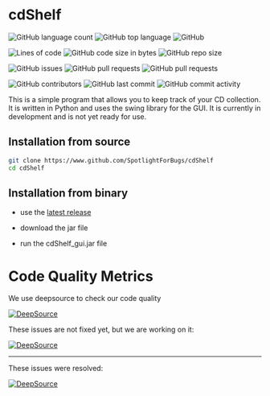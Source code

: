 # cdShelf

![GitHub language count](https://img.shields.io/github/languages/count/SpotlightForBugs/cdshelf?)
![GitHub top language](https://img.shields.io/github/languages/top/SpotlightForBugs/cdshelf?)
![GitHub](https://img.shields.io/github/license/SpotlightForBugs/cdshelf?)

![Lines of code](https://tokei.rs/b1/github/SpotlightForBugs/cdshelf?)
![GitHub code size in bytes](https://img.shields.io/github/languages/code-size/SpotlightForBugs/cdshelf?)
![GitHub repo size](https://img.shields.io/github/repo-size/SpotlightForBugs/cdshelf?)

![GitHub issues](https://img.shields.io/github/issues/SpotlightForBugs/cdshelf?)
![GitHub pull requests](https://img.shields.io/github/issues-pr/SpotlightForBugs/cdshelf?)
![GitHub pull requests](https://img.shields.io/github/issues-pr-closed/SpotlightForBugs/cdshelf?)

![GitHub contributors](https://img.shields.io/github/contributors/SpotlightForBugs/cdshelf?)
![GitHub last commit](https://img.shields.io/github/last-commit/SpotlightForBugs/cdshelf?)
![GitHub commit activity](https://img.shields.io/github/commit-activity/m/SpotlightForBugs/cdshelf?)

This is a simple program that allows you to keep track of your CD collection.
It is written in Python and uses the swing library for the GUI.
It is currently in development and is not yet ready for use.

## Installation from source

```bash
git clone https://www.github.com/SpotlightForBugs/cdShelf
cd cdShelf


```

## Installation from binary

- use the [latest release](https://github.com/SpotlightForBugs/cdShelf/releases/latest)

- download the jar file
- run the cdShelf_gui.jar file

# Code Quality Metrics

We use deepsource to check our code quality

[![DeepSource](https://static.deepsource.io/deepsource-badge-dark.svg)](https://deepsource.io/gh/SpotlightForBugs/cdshelf/?ref=repository-badge)

These issues are not fixed yet, but we are working on it:

[![DeepSource](https://deepsource.io/gh/SpotlightForBugs/cdShelf.svg/?label=active+issues&show_trend=true&token=TmjgsVPYZ8WVKONETE23T6t-)](https://deepsource.io/gh/SpotlightForBugs/cdShelf/?ref=repository-badge)

---

These issues were resolved:

[![DeepSource](https://deepsource.io/gh/SpotlightForBugs/cdShelf.svg/?label=resolved+issues&show_trend=true&token=TmjgsVPYZ8WVKONETE23T6t-)](https://deepsource.io/gh/SpotlightForBugs/cdShelf/?ref=repository-badge)
